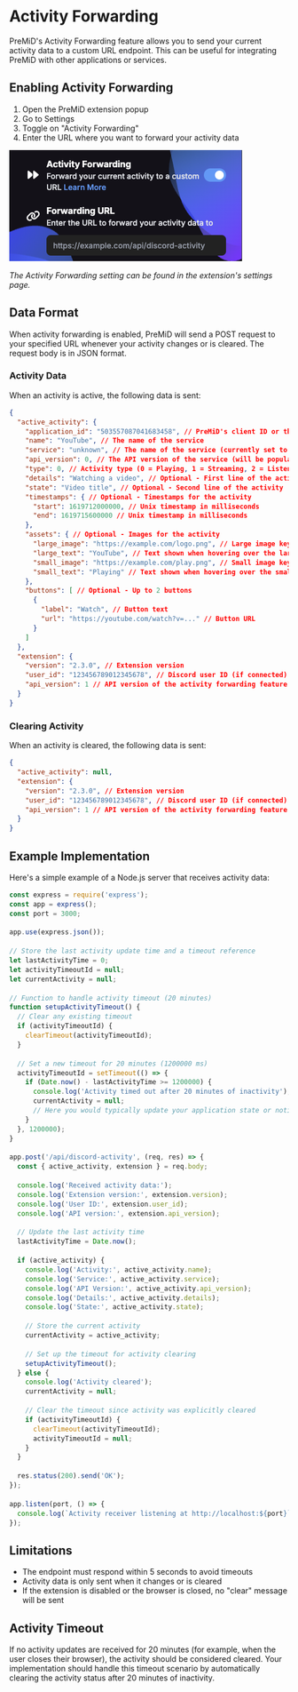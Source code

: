 # Activity Forwarding

PreMiD's Activity Forwarding feature allows you to send your current activity data to a custom URL endpoint. This can be useful for integrating PreMiD with other applications or services.

## Enabling Activity Forwarding

1. Open the PreMiD extension popup
2. Go to Settings
3. Toggle on "Activity Forwarding"
4. Enter the URL where you want to forward your activity data

![Activity Forwarding Setting](./images/activity-forwarding-setting.png)

*The Activity Forwarding setting can be found in the extension's settings page.*

## Data Format

When activity forwarding is enabled, PreMiD will send a POST request to your specified URL whenever your activity changes or is cleared. The request body is in JSON format.

### Activity Data

When an activity is active, the following data is sent:

```json
{
  "active_activity": {
    "application_id": "503557087041683458", // PreMiD's client ID or the activity's client ID
    "name": "YouTube", // The name of the service
    "service": "unknown", // The name of the service (currently set to "unknown")
    "api_version": 0, // The API version of the service (will be populated in future updates)
    "type": 0, // Activity type (0 = Playing, 1 = Streaming, 2 = Listening, 3 = Watching, 5 = Competing)
    "details": "Watching a video", // Optional - First line of the activity
    "state": "Video title", // Optional - Second line of the activity
    "timestamps": { // Optional - Timestamps for the activity
      "start": 1619712000000, // Unix timestamp in milliseconds
      "end": 1619715600000 // Unix timestamp in milliseconds
    },
    "assets": { // Optional - Images for the activity
      "large_image": "https://example.com/logo.png", // Large image key
      "large_text": "YouTube", // Text shown when hovering over the large image
      "small_image": "https://example.com/play.png", // Small image key
      "small_text": "Playing" // Text shown when hovering over the small image
    },
    "buttons": [ // Optional - Up to 2 buttons
      {
        "label": "Watch", // Button text
        "url": "https://youtube.com/watch?v=..." // Button URL
      }
    ]
  },
  "extension": {
    "version": "2.3.0", // Extension version
    "user_id": "123456789012345678", // Discord user ID (if connected) or null
    "api_version": 1 // API version of the activity forwarding feature
  }
}
```

### Clearing Activity

When an activity is cleared, the following data is sent:

```json
{
  "active_activity": null,
  "extension": {
    "version": "2.3.0", // Extension version
    "user_id": "123456789012345678", // Discord user ID (if connected) or null
    "api_version": 1 // API version of the activity forwarding feature
  }
}
```

## Example Implementation

Here's a simple example of a Node.js server that receives activity data:

```javascript
const express = require('express');
const app = express();
const port = 3000;

app.use(express.json());

// Store the last activity update time and a timeout reference
let lastActivityTime = 0;
let activityTimeoutId = null;
let currentActivity = null;

// Function to handle activity timeout (20 minutes)
function setupActivityTimeout() {
  // Clear any existing timeout
  if (activityTimeoutId) {
    clearTimeout(activityTimeoutId);
  }

  // Set a new timeout for 20 minutes (1200000 ms)
  activityTimeoutId = setTimeout(() => {
    if (Date.now() - lastActivityTime >= 1200000) {
      console.log('Activity timed out after 20 minutes of inactivity');
      currentActivity = null;
      // Here you would typically update your application state or notify other systems
    }
  }, 1200000);
}

app.post('/api/discord-activity', (req, res) => {
  const { active_activity, extension } = req.body;

  console.log('Received activity data:');
  console.log('Extension version:', extension.version);
  console.log('User ID:', extension.user_id);
  console.log('API version:', extension.api_version);

  // Update the last activity time
  lastActivityTime = Date.now();

  if (active_activity) {
    console.log('Activity:', active_activity.name);
    console.log('Service:', active_activity.service);
    console.log('API Version:', active_activity.api_version);
    console.log('Details:', active_activity.details);
    console.log('State:', active_activity.state);

    // Store the current activity
    currentActivity = active_activity;

    // Set up the timeout for activity clearing
    setupActivityTimeout();
  } else {
    console.log('Activity cleared');
    currentActivity = null;

    // Clear the timeout since activity was explicitly cleared
    if (activityTimeoutId) {
      clearTimeout(activityTimeoutId);
      activityTimeoutId = null;
    }
  }

  res.status(200).send('OK');
});

app.listen(port, () => {
  console.log(`Activity receiver listening at http://localhost:${port}`);
});
```

## Limitations

- The endpoint must respond within 5 seconds to avoid timeouts
- Activity data is only sent when it changes or is cleared
- If the extension is disabled or the browser is closed, no "clear" message will be sent

## Activity Timeout

If no activity updates are received for 20 minutes (for example, when the user closes their browser), the activity should be considered cleared. Your implementation should handle this timeout scenario by automatically clearing the activity status after 20 minutes of inactivity.
